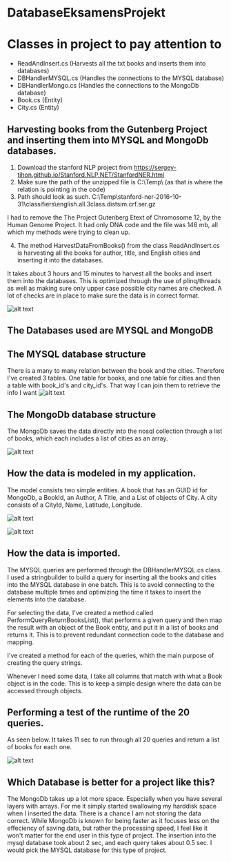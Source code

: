 # DatabaseEksamensProjekt

# Classes in project to pay attention to
- ReadAndInsert.cs (Harvests all the txt books and inserts them into databases)
- DBHandlerMYSQL.cs (Handles the connections to the MYSQL database)
- DBHandlerMongo.cs (Handles the connections to the MongoDb database)
- Book.cs (Entity)
- City.cs (Entity)

## Harvesting books from the Gutenberg Project and inserting them into MYSQL and MongoDb databases.
1) Download the stanford NLP project from https://sergey-tihon.github.io/Stanford.NLP.NET/StanfordNER.html
2) Make sure the path of the unzipped file is C:\Temp\ (as that is where the relation is pointing in the code)
3) Path should look as such. C:\Temp\stanford-ner-2016-10-31\classifiers\english.all.3class.distsim.crf.ser.gz

I had to remove the The Project Gutenberg Etext of Chromosome 12, by the Human Genome Project. It had only DNA code and the file was 146 mb, all which my methods were trying to clean up.

4) The method HarvestDataFromBooks() from the class ReadAndInsert.cs is harvesting all the books for author, title, and English cities and inserting it into the databases.

It takes about 3 hours and 15 minutes to harvest all the books and insert them into the databases. This is optimized through the use of plinq/threads as well as making sure only upper case possible city names are checked. A lot of checks are in place to make sure the data is in correct format.

![alt text](https://i.gyazo.com/67d69dbc39ef06e897dbc200a4860eae.png)

## The Databases used are MYSQL and MongoDB

## The MYSQL database structure
There is a many to many relation between the book and the cities. Therefore I've created 3 tables. One table for books, and one table for cities and then a table with book_id's and city_id's. That way I can join them to retrieve the info I want
![alt text](https://i.gyazo.com/87c9676546eed94eb5bcf0d64f42a573.png)

## The MongoDb database structure

The MongoDb saves the data directly into the nosql collection through a list of books, which each includes a list of cities as an array.

![alt text](https://i.gyazo.com/34a447e582c03b23bd4910a7ea3ecf14.png)

## How the data is modeled in my application.

The model consists two simple entities. A book that has an GUID id for MongoDb, a BookId, an Author, A Title, and a List of objects of City. A city consists of a CityId, Name, Latitude, Longitude.

![alt text](https://i.gyazo.com/6bd2b698ef2b27721f0febb3605037b6.png)

![alt text](https://i.gyazo.com/9ead3133b102562d734542dfe9b7ecbb.png)

## How the data is imported.

The MYSQL queries are performed through the DBHandlerMYSQL.cs class. I used a stringbuilder to build a query for inserting all the books and cities into the MYSQL database in one batch. This is to avoid connecting to the database multiple times and optimizing the time it takes to insert the elements into the database. 

For selecting the data, I've created a method called PerformQueryReturnBooksList(), that performs a given query and then map the result with an object of the Book entity, and put it in a list of books and returns it. This is to prevent redundant connection code to the database and mapping.

I've created a method for each of the queries, whith the main purpose of creating the query strings.

Whenever I need some data, I take all columns that match with what a Book object is in the code. This is to keep a simple design where the data can be accessed through objects.


## Performing a test of the runtime of the 20 queries.

As seen below. It takes 11 sec to run through all 20 queries and return a list of books for each one.

![alt text](https://i.gyazo.com/8025f846e0802cce5ec288a6e091f695.png)

## Which Database is better for a project like this?

The MongoDb takes up a lot more space. Especially when you have several layers with arrays. For me it simply started swallowing my harddisk space when I inserted the data. There is a chance I am not storing the data correct. While MongoDb is known for being faster as it focuses less on the effeciency of saving data, but rather the processing speed, I feel like it won't matter for the end user in this type of project. The insertion into the mysql database took about 2 sec, and each query takes about 0.5 sec. I would pick the MYSQL database for this type of project.
